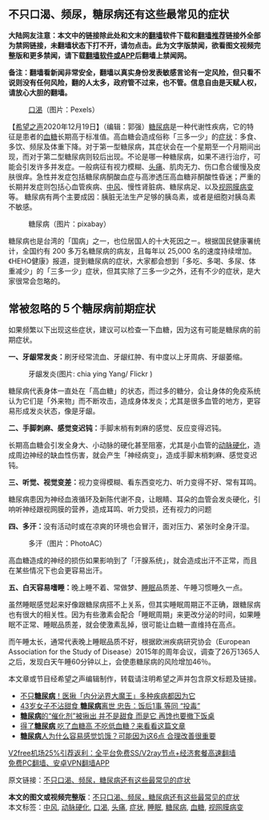  <h2>不只口渴、频尿，糖尿病还有这些最常见的症状</h2> <p class="notice"><b>大陆网友注意：本文中的链接除此处和文末的<a href="https://github.com/bannedbook/fanqiang" >翻墙</a>软件下载和<a href="https://github.com/killgcd/justmysocks/blob/master/README.md">翻墙推荐</a>链接外全部为禁网链接，未翻墙状态下打不开，请勿点击。此为文字版禁闻，欲看图文视频完整版和更多禁闻，请下载<a href="https://github.com/bannedbook/fanqiang">翻墙软件或APP</a>后翻墙上禁闻网。</p><p>备注：翻墙看新闻非常安全，翻墙以真实身份发表敏感言论有一定风险，但只看不说则没有任何风险，翻的人太多，政府管不过来，也不管。信息自由是天赋人权，请放心大胆的翻墙。</b></p>  <div class="entry"> <figure><figcaption><a href="https://www.bannedbook.org/bnews/tag/%E5%8F%A3%E6%B8%B4/" class="st_tag internal_tag" rel="tag" title="标签 口渴 下的日志">口渴</a>（图片：Pexels）</figcaption></figure> <p>【<span class='wp_keywordlink_affiliate'><a href="https://www.soundofhope.org" title="希望之声" target="_blank">希望之声</a></span>2020年12月19日】（编辑：郭强）<a href="https://www.bannedbook.org/bnews/tag/%e7%b3%96%e5%b0%bf%e7%97%85/" class="st_tag internal_tag" rel="tag" title="标签 糖尿病 下的日志">糖尿病</a>是一种代谢性疾病，它的特征是患者的<a href="https://www.bannedbook.org/bnews/tag/%e8%a1%80%e7%b3%96/" class="st_tag internal_tag" rel="tag" title="标签 血糖 下的日志">血糖</a>长期高于标准值。高血糖会造成俗称「三多一少」的<a href="https://www.bannedbook.org/bnews/tag/%E7%97%87%E7%8A%B6/" class="st_tag internal_tag" rel="tag" title="标签 症状 下的日志">症状</a>：多食、多饮、频尿及体重下降。对于第一型糖尿病，其症状会在一个星期至一个月期间出现，而对于第二型糖尿病则较后出现。不论是哪一种糖尿病，如果不进行治疗，可能会引发许多并发症。一般病征有视力模糊、<a href="https://www.bannedbook.org/bnews/tag/%e5%a4%b4%e7%97%9b/" class="st_tag internal_tag" rel="tag" title="标签 头痛 下的日志">头痛</a>、肌肉无力、伤口愈合缓慢及皮肤很痒。急性并发症包括糖尿病酮酸血症与高渗透压高血糖非酮酸性昏迷；严重的长期并发症则包括心血管疾病、<a href="https://www.bannedbook.org/bnews/tag/%E4%B8%AD%E9%A3%8E/" class="st_tag internal_tag" rel="tag" title="标签 中风 下的日志">中风</a>、慢性肾脏病、糖尿病足、以及<a href="https://www.bannedbook.org/bnews/tag/%e8%a7%86%e7%bd%91%e8%86%9c%e7%97%85%e5%8f%98/" class="st_tag internal_tag" rel="tag" title="标签 视网膜病变 下的日志">视网膜病变</a>等。 糖尿病有两个主要成因：胰脏无法生产足够的胰岛素，或者是细胞对胰岛素不敏感。</p> <figure><figcaption>糖尿病（图片：pixabay）</figcaption></figure> <p>糖尿病也是台湾的「国病」之一，也位居国人的十大死因之ㄧ。根据国民健康署统计，全国约有 200 多万名糖尿病的病友，且每年以 25,000 名的速度持续增加。《HEHO健康》报道，提到糖尿病的症状，大家都会想到「多吃、多喝、多尿、体重减少」的「三多一少」症状，但其实除了三多一少之外，还有不少的症状，是大家很常会忽略的。</p> <h2>常被忽略的５个糖尿病前期症状</h2> <p>如果频繁以下出现这些症状，建议可以检查一下血糖，因为这有可能是糖尿病的前期症状。</p> <p><strong>一、牙龈常发炎：</strong>刷牙经常流血、牙龈红肿、有中度以上牙周病、牙龈萎缩。</p>  <figure><figcaption>牙龈发炎(图片: chia ying Yang/ Flickr )</figcaption></figure> <p>糖尿病代表身体一直处在「高血糖」的状态，而过多的糖分，会让身体的免疫系统认为它们是「外来物」而不断攻击，造成身体发炎；尤其是很多血管的地方，更容易形成发炎状态，像是牙龈。</p> <p><strong>二、手脚刺麻、感觉变迟钝：</strong>手脚末梢有刺麻的感觉、反应变得迟钝。</p> <p>长期高血糖会引发全身大、小动脉的硬化甚至阻塞，尤其是小血管的<a href="https://www.bannedbook.org/bnews/tag/%e5%8a%a8%e8%84%89%e7%a1%ac%e5%8c%96/" class="st_tag internal_tag" rel="tag" title="标签 动脉硬化 下的日志">动脉硬化</a>，造成周边神经的缺血性伤害，就会产生「神经病变」，造成手脚末梢刺麻、感觉变迟钝。</p> <p><strong>三、听觉、视觉变差：</strong>视力变得模糊、看东西变吃力、听力变得不好、常有耳鸣。</p>  <p>糖尿病患因为神经血液循环及新陈代谢不良，让眼睛、耳朵的血管会发炎硬化，引响听神经跟视网膜的营养，造成耳鸣、听力受损，还有视力的问题</p> <p><strong>四、多汗：</strong>没有活动时或在凉爽的环境也会冒汗，面对压力、紧张时全身汗湿。</p> <figure><figcaption>多汗（图片：PhotoAC）</figcaption></figure> <p>高血糖造成的神经的损伤如果影响到了「汗腺系统」，就会造成出汗不正常，而且在某些情况下也会更容易出汗。</p> <p><strong>五、白天容易嗜睡：</strong>晚上睡不着、常做梦、<a href="https://www.bannedbook.org/bnews/tag/%e7%9d%a1%e7%9c%a0/" class="st_tag internal_tag" rel="tag" title="标签 睡眠 下的日志">睡眠</a>品质差、午睡习惯睡久一点。</p>  <p>虽然睡眠感觉起来好像跟糖尿病搭不上关系，但其实睡眠周期正不正确，跟糖尿病也有很大的相关性。因为有些激素会配合「睡眠周期」来更改分泌的时间，如果睡眠不正常、睡眠品质差，就会使激素乱掉，很可能让血糖一直维持在高点。</p> <p>而午睡太长，通常代表晚上睡眠品质不好，根据欧洲疾病研究协会（European Association for the Study of Disease）2015年的周年会议，调查了26万1365人之后，发现白天午睡60分钟以上，会使患糖尿病的风险增加46％。</p> <p>本文章或节目经希望之声编辑制作，转载请注明希望之声并包含原文标题及链接。</p> <ul class='op-related-articles' title='相关阅读'> <li><a href='https://www.bannedbook.org/bnews/health/20201219/1450838.html' target='_blank'>不只<b>糖尿病</b>！医揪「内分泌界大魔王」多种疾病都因为它</a></li> <li><a href='https://www.bannedbook.org/bnews/health/20201217/1449502.html' target='_blank'>43岁女子不沾甜食 <b>糖尿病</b>离世 忠告：饭后1事 等同 “投毒”</a></li> <li><a href='https://www.bannedbook.org/bnews/health/20201217/1449390.html' target='_blank'><b>糖尿病</b>的“催化剂”被揪出 并不是甜食 而是它 再馋也要撤下饭桌</a></li> <li><a href='https://www.bannedbook.org/bnews/health/20201216/1448497.html' target='_blank'>得了<b>糖尿病</b> 吃了血糖高 不吃低血糖？来看看这篇文章</a></li> <li><a href='https://www.bannedbook.org/bnews/health/20201215/1447886.html' target='_blank'><b>糖尿病</b>人为什么容易感觉饥饿？可能因为这6点 合理改善很重要</a></li> </ul> <p class="texttj"> <a href="https://github.com/bannedbook/fanqiang/wiki/V2ray%E6%9C%BA%E5%9C%BA" target="_blank">V2free机场25%引荐返利：全平台免费SS/V2ray节点+经济套餐高速翻墙</a><br/> <a href="https://github.com/bannedbook/fanqiang/wiki/%E7%A6%81%E9%97%BB%E7%BD%91%E5%AE%89%E5%8D%93%E7%BF%BB%E5%A2%99%E6%96%B0%E9%97%BBAPP" target="_blank">免费PC翻墙、安卓VPN翻墙APP</a></p><p>原文链接：<a class="src_link"  href="https://www.soundofhope.org/post/454888" target="_blank">不只口渴、频尿，糖尿病还有这些最常见的症状</a></p> <a name='sharetosocial'></a>       <div><b>本文的图文或视频完整版</b>：<a href='https://www.bannedbook.org/bnews/comments/20201219/1451063.html'>不只口渴、频尿，糖尿病还有这些最常见的症状</a></div>  </div><!--END ENTRY--> <div class="postfooter"> <div>本文标签：<a href="https://www.bannedbook.org/bnews/tag/%E4%B8%AD%E9%A3%8E/" rel="tag">中风</a>, <a href="https://www.bannedbook.org/bnews/tag/%e5%8a%a8%e8%84%89%e7%a1%ac%e5%8c%96/" rel="tag">动脉硬化</a>, <a href="https://www.bannedbook.org/bnews/tag/%E5%8F%A3%E6%B8%B4/" rel="tag">口渴</a>, <a href="https://www.bannedbook.org/bnews/tag/%e5%a4%b4%e7%97%9b/" rel="tag">头痛</a>, <a href="https://www.bannedbook.org/bnews/tag/%E7%97%87%E7%8A%B6/" rel="tag">症状</a>, <a href="https://www.bannedbook.org/bnews/tag/%e7%9d%a1%e7%9c%a0/" rel="tag">睡眠</a>, <a href="https://www.bannedbook.org/bnews/tag/%e7%b3%96%e5%b0%bf%e7%97%85/" rel="tag">糖尿病</a>, <a href="https://www.bannedbook.org/bnews/tag/%e8%a1%80%e7%b3%96/" rel="tag">血糖</a>, <a href="https://www.bannedbook.org/bnews/tag/%e8%a7%86%e7%bd%91%e8%86%9c%e7%97%85%e5%8f%98/" rel="tag">视网膜病变</a></div>  </div><!--END POSTFOOTER--> 